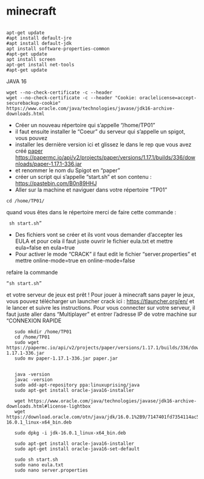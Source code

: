 # minecraft
```

apt-get update
#apt install default-jre
#apt install default-jdk
apt install software-properties-common
#apt-get update
apt install screen
apt-get install net-tools
#apt-get update
```

JAVA 16
```
wget --no-check-certificate -c --header  
wget --no-check-certificate -c --header "Cookie: oraclelicense=accept-securebackup-cookie" 
https://www.oracle.com/java/technologies/javase/jdk16-archive-downloads.html
```
- Créer un nouveau répertoire qui s’appelle “/home/TP01”
- il faut ensuite installer le “Coeur” du serveur qui s’appelle un spigot, vous pouvez
- installer les dernière version ici et glissez le dans le rep que vous avez créé [paper](https://papermc.io/downloads#Paper-1.16)
https://papermc.io/api/v2/projects/paper/versions/1.17.1/builds/336/downloads/paper-1.17.1-336.jar
-   et
renommer le nom du Spigot en “paper”
- créer un script qui s’appelle “start.sh” et son contenu : https://pastebin.com/B0n89HHJ
- Aller sur la machine et naviguer dans votre répertoire “TP01”
```
cd /home/TP01/
```
quand vous êtes dans le répertoire merci de faire cette commande : 
```
 sh start.sh”
```
- Des fichiers vont se créer et ils vont vous demander d’accepter les EULA et pour cela il
faut juste ouvrir le fichier eula.txt et mettre eula=false en eula=true
- Pour activer le mode “CRACK” il faut edit le fichier “server.properties” et mettre
online-mode=true en online-mode=false

refaire la commande
```
“sh start.sh” 
```
et votre serveur de jeux est prêt !
Pour jouer à minecraft sans payer le jeux, vous pouvez télécharger un launcher crack ici :
https://tlauncher.org/en/ et le lancer et suivre les instructions. Pour vous connecter sur votre
serveur, il faut juste aller dans “Multiplayer” et entrer l’adresse IP de votre machine sur
“CONNEXION RAPIDE

```
   sudo mkdir /home/TP01
   cd /home/TP01
   sudo wget https://papermc.io/api/v2/projects/paper/versions/1.17.1/builds/336/downloads/paper-1.17.1-336.jar
   sudo mv paper-1.17.1-336.jar paper.jar


   java -version 
   javac -version
   sudo add-apt-repository ppa:linuxuprising/java
   sudo apt-get install oracle-java16-installer 
  
   wget https://www.oracle.com/java/technologies/javase/jdk16-archive-downloads.html#license-lightbox
   wget https://download.oracle.com/otn/java/jdk/16.0.1%2B9/7147401fd7354114ac51ef3e1328291f/jdk-16.0.1_linux-x64_bin.deb
   
   sudo dpkg -i jdk-16.0.1_linux-x64_bin.deb 
   
   sudo apt-get install oracle-java16-installer 
   sudo apt-get install oracle-java16-set-default 

   sudo sh start.sh 
   sudo nano eula.txt 
   sudo nano server.properties 
   ```
